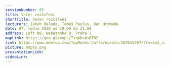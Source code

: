 ```yaml
---
sessionNumber: 65
title: Večer rozšíření
shortTitle: Večer rozšíření
lecturers: Jakub Balada, Tomáš Paulus, Dan Hromada
date: 07. ledna 2020 od 19.00 do 21.00
address: Loft N8, Nekázanka 8, Praha 1
mapLink: https://goo.gl/maps/TiqAbr4sRTB2
link: https://www.meetup.com/TopMonks-Caffe/events/267615767/?rv=ea1_v2&_xtd=gatlbWFpbF9jbGlja9oAJDhhNGUwN2NjLTllMzAtNGFmNS1hODUyLTMwYzE2ZDVjOTVmMw
picture: empty.png
presentationLink:
videoLink:
---
```

